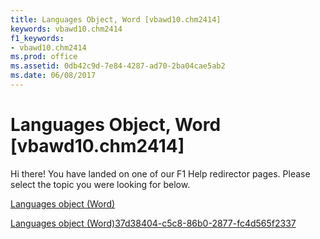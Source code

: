 ```yaml
---
title: Languages Object, Word [vbawd10.chm2414]
keywords: vbawd10.chm2414
f1_keywords:
- vbawd10.chm2414
ms.prod: office
ms.assetid: 0db42c9d-7e84-4287-ad70-2ba04cae5ab2
ms.date: 06/08/2017
---
```



# Languages Object, Word [vbawd10.chm2414]

Hi there! You have landed on one of our F1 Help redirector pages. Please select the topic you were looking for below.

[Languages object (Word)](http://msdn.microsoft.com/library/e3b1d3f3-de1b-d2fe-962f-5a589842d1b0%28Office.15%29.aspx)

[Languages object (Word)37d38404-c5c8-86b0-2877-fc4d565f2337](http://msdn.microsoft.com/library/37d38404-c5c8-86b0-2877-fc4d565f2337%28Office.15%29.aspx)



